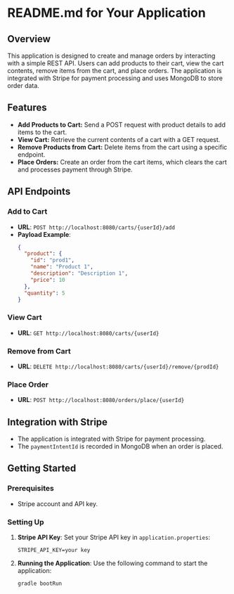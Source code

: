 # README.md for Your Application

## Overview
This application is designed to create and manage orders by interacting with a simple REST API. Users can add products to their cart, view the cart contents, remove items from the cart, and place orders. The application is integrated with Stripe for payment processing and uses MongoDB to store order data.

## Features
- **Add Products to Cart:** Send a POST request with product details to add items to the cart.
- **View Cart:** Retrieve the current contents of a cart with a GET request.
- **Remove Products from Cart:** Delete items from the cart using a specific endpoint.
- **Place Orders:** Create an order from the cart items, which clears the cart and processes payment through Stripe.

## API Endpoints

### Add to Cart
- **URL**: `POST http://localhost:8080/carts/{userId}/add`
- **Payload Example**:
  ```json
  {
    "product": {
      "id": "prod1",
      "name": "Product 1",
      "description": "Description 1",
      "price": 10
    },
    "quantity": 5
  }
  ```

### View Cart
- **URL**: `GET http://localhost:8080/carts/{userId}`

### Remove from Cart
- **URL**: `DELETE http://localhost:8080/carts/{userId}/remove/{prodId}`

### Place Order
- **URL**: `POST http://localhost:8080/orders/place/{userId}`

## Integration with Stripe
- The application is integrated with Stripe for payment processing.
- The `paymentIntentId` is recorded in MongoDB when an order is placed.

## Getting Started

### Prerequisites
- Stripe account and API key.

### Setting Up
1. **Stripe API Key**: Set your Stripe API key in `application.properties`:
   ```
   STRIPE_API_KEY=your key
   ```
2. **Running the Application**: Use the following command to start the application:
   ```bash
   gradle bootRun
   ```
